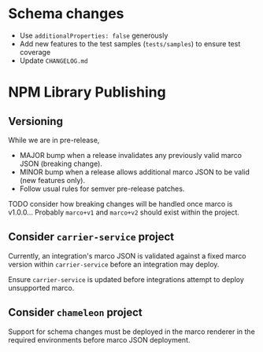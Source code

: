 # Schema changes

- Use `additionalProperties: false` generously
- Add new features to the test samples (`tests/samples`) to ensure test coverage
- Update `CHANGELOG.md`

# NPM Library Publishing

## Versioning

While we are in pre-release,
- MAJOR bump when a release invalidates any previously valid marco JSON (breaking change).
- MINOR bump when a release allows additional marco JSON to be valid (new features only).
- Follow usual rules for semver pre-release patches.

TODO consider how breaking changes will be handled once marco is v1.0.0... 
Probably `marco+v1` and `marco+v2` should exist within the project.

## Consider `carrier-service` project

Currently, an integration's marco JSON is validated against a fixed marco version 
within `carrier-service` before an integration may deploy.

Ensure `carrier-service` is updated before integrations attempt to deploy unsupported marco.

## Consider `chameleon` project

Support for schema changes must be deployed in the marco renderer in the required 
environments before marco JSON deployment.